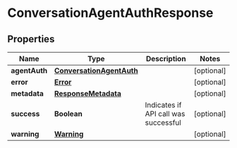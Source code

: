

# ConversationAgentAuthResponse


## Properties

| Name | Type | Description | Notes |
|------------ | ------------- | ------------- | -------------|
|**agentAuth** | [**ConversationAgentAuth**](ConversationAgentAuth.md) |  |  [optional] |
|**error** | [**Error**](Error.md) |  |  [optional] |
|**metadata** | [**ResponseMetadata**](ResponseMetadata.md) |  |  [optional] |
|**success** | **Boolean** | Indicates if API call was successful |  [optional] |
|**warning** | [**Warning**](Warning.md) |  |  [optional] |



